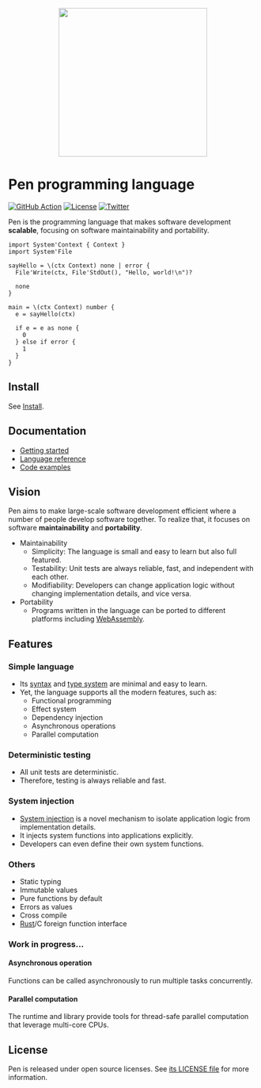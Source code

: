 <p align="center"><img width="300px" src="https://pen-lang.org/favicon.svg" /></p>

# Pen programming language

[![GitHub Action](https://img.shields.io/github/workflow/status/pen-lang/pen/test?style=flat-square)](https://github.com/pen-lang/pen/actions)
[![License](https://img.shields.io/badge/license-MIT%20%2B%20Apache%202.0-yellow?style=flat-square)](https://github.com/pen-lang/pen/blob/main/LICENSE.md)
[![Twitter](https://img.shields.io/badge/twitter-%40pen__language-blue?style=flat-square)](https://twitter.com/pen_language)

Pen is the programming language that makes software development **scalable**, focusing on software maintainability and portability.

```pen
import System'Context { Context }
import System'File

sayHello = \(ctx Context) none | error {
  File'Write(ctx, File'StdOut(), "Hello, world!\n")?

  none
}

main = \(ctx Context) number {
  e = sayHello(ctx)

  if e = e as none {
    0
  } else if error {
    1
  }
}
```

## Install

See [Install](https://pen-lang.org/guides/install.html).

## Documentation

- [Getting started](https://pen-lang.org/guides/getting-started.html)
- [Language reference](https://pen-lang.org/references/language/syntax.html)
- [Code examples](https://pen-lang.org/examples/standard-packages/os.html)

## Vision

Pen aims to make large-scale software development efficient where a number of people develop software together. To realize that, it focuses on software **maintainability** and **portability**.

- Maintainability
  - Simplicity: The language is small and easy to learn but also full featured.
  - Testability: Unit tests are always reliable, fast, and independent with each other.
  - Modifiability: Developers can change application logic without changing implementation details, and vice versa.
- Portability
  - Programs written in the language can be ported to different platforms including [WebAssembly](https://webassembly.org/).

## Features

### Simple language

- Its [syntax][syntax] and [type system](https://pen-lang.org/references/language/types.html) are minimal and easy to learn.
- Yet, the language supports all the modern features, such as:
  - Functional programming
  - Effect system
  - Dependency injection
  - Asynchronous operations
  - Parallel computation

### Deterministic testing

- All unit tests are deterministic.
- Therefore, testing is always reliable and fast.

### System injection

- [System injection](https://pen-lang.org/advanced-features/system-injection.html) is a novel mechanism to isolate application logic from implementation details.
- It injects system functions into applications explicitly.
- Developers can even define their own system functions.

### Others

- Static typing
- Immutable values
- Pure functions by default
- Errors as values
- Cross compile
- [Rust](https://www.rust-lang.org/)/C foreign function interface

### Work in progress...

#### Asynchronous operation

Functions can be called asynchronously to run multiple tasks concurrently.

#### Parallel computation

The runtime and library provide tools for thread-safe parallel computation that leverage multi-core CPUs.

## License

Pen is released under open source licenses. See [its LICENSE file](https://github.com/pen-lang/pen/blob/main/LICENSE.md) for more information.

[go]: https://golang.org
[syntax]: https://pen-lang.org/references/language/syntax.html
